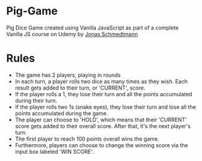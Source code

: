 # Pig-Game
Pig Dice Game created using Vanilla JavaScript as part of a complete Vanilla JS course on Udemy by [Jonas Schmedtmann](https://github.com/jonasschmedtmann/complete-javascript-course)

# Rules
- The game has 2 players, playing in rounds
- In each turn, a player rolls two dice as many times as they wish. Each result gets added to their turn, or 'CURRENT', score.
- If the player rolls a 1, they lose their turn and all the points accumulated during their turn.
- If the player rolls two 1s (snake eyes), they lose their turn and lose all the points accumulated during the game. 
- The player can choose to 'HOLD', which means that their 'CURRENT' score gets added to their overall score. After that, it's the next player's turn. 
- The first player to reach 100 points overall wins the game.
- Furthermore, players can choose to change the winning score via the input box labeled 'WIN SCORE'. 
